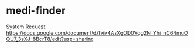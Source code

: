 # medi-finder

System Request
https://docs.google.com/document/d/1viv4AsXgOD0Vqg2N_Yhi_nC64muOQU7_3sXJ-8BcrT8/edit?usp=sharing
